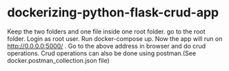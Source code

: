 # dockerizing-python-flask-crud-app
Keep the two folders and one file inside one root folder.
go to the root folder.
Login as root user.
Run docker-compose up.
Now the app will run on http://0.0.0.0:5000/ .
Go to the above address in browser and do crud operations.
Crud operations can also be done using postman.(See docker.postman_collection.json file)
